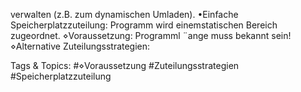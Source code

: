 verwalten (z.B. zum dynamischen Umladen).
•Einfache Speicherplatzzuteilung:
Programm wird einemstatischen Bereich zugeordnet.
⋄Voraussetzung: Programml ¨ange muss bekannt sein!
⋄Alternative Zuteilungsstrategien:

   Tags & Topics:
   #⋄Voraussetzung
   #Zuteilungsstrategien
   #Speicherplatzzuteilung